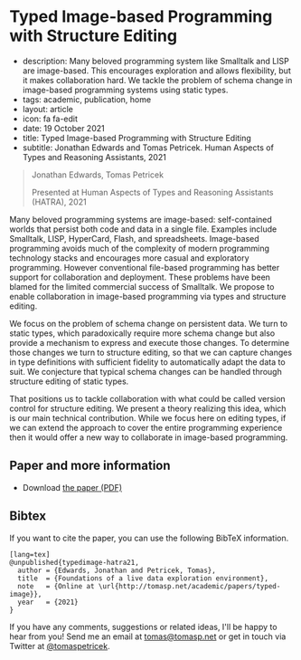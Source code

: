 # Typed Image-based Programming with Structure Editing

 - description: Many beloved programming system like Smalltalk and LISP are image-based.
     This encourages exploration and allows flexibility, but it makes collaboration hard.
     We tackle the problem of schema change in image-based programming systems using static types.
 - tags: academic, publication, home
 - layout: article
 - icon: fa fa-edit
 - date: 19 October 2021
 - title: Typed Image-based Programming with Structure Editing
 - subtitle: Jonathan Edwards and Tomas Petricek. Human Aspects of Types and Reasoning Assistants, 2021

> Jonathan Edwards, Tomas Petricek
>
> Presented at Human Aspects of Types and Reasoning Assistants (HATRA), 2021

Many beloved programming systems are image-based: self-contained worlds that persist both code and
data in a single file. Examples include Smalltalk, LISP, HyperCard, Flash, and spreadsheets.
Image-based programming avoids much of the complexity of modern programming technology stacks
and encourages more casual and exploratory programming. However conventional file-based programming
has better support for collaboration and deployment. These problems have been blamed for the limited
commercial success of Smalltalk. We propose to enable collaboration in image-based programming via
types and structure editing.

We focus on the problem of schema change on persistent data. We turn to static types, which
paradoxically require more schema change but also provide a mechanism to express and execute those
changes. To determine those changes we turn to structure editing, so that we can capture changes
in type definitions with sufficient fidelity to automatically adapt the data to suit. We conjecture
that typical schema changes can be handled through structure editing of static types.

That positions us to tackle collaboration with what could be called version control for structure
editing. We present a theory realizing this idea, which is our main technical contribution. While
we focus here on editing types, if we can extend the approach to cover the entire programming
experience then it would offer a new way to collaborate in image-based programming.

## Paper and more information

 - Download [the paper (PDF)](typed-image.pdf)

## <a id="cite">Bibtex</a>
If you want to cite the paper, you can use the following BibTeX information.

    [lang=tex]
    @unpublished{typedimage-hatra21,
      author = {Edwards, Jonathan and Petricek, Tomas},
      title  = {Foundations of a live data exploration environment},
      note   = {Online at \url{http://tomasp.net/academic/papers/typed-image}},
      year   = {2021}
    }

If you have any comments, suggestions or related ideas, I'll be happy to
hear from you! Send me an email at [tomas@tomasp.net](mailto:tomas@tomasp.net)
or get in touch via Twitter at [@tomaspetricek](http://twitter.com/tomaspetricek).
